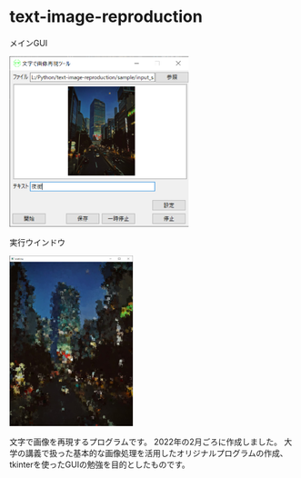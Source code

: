 # text-image-reproduction
メインGUI

<img src="sample/mainUI_sample.png" height="300">

実行ウインドウ

<img src="sample/working_sample.png" height="300">

文字で画像を再現するプログラムです。
2022年の2月ごろに作成しました。
大学の講義で扱った基本的な画像処理を活用したオリジナルプログラムの作成、
tkinterを使ったGUIの勉強を目的としたものです。
